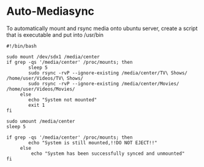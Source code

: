 # Auto-Mediasync
To automatically mount and rsync media onto ubuntu server, create a script that is executable and put into /usr/bin

```
#!/bin/bash

sudo mount /dev/sdx1 /media/center
if grep -qs '/media/center' /proc/mounts; then
        sleep 5
        sudo rsync -rvP --ignore-existing /media/center/TV\ Shows/ /home/user/Videos/TV\ Shows/
        sudo rsync -rvP --ignore-existing /media/center/Movies/ /home/user/Videos/Movies/
     else
        echo "System not mounted"
        exit 1
fi

sudo umount /media/center
sleep 5

if grep -qs '/media/center' /proc/mounts; then
        echo "System is still mounted,!!DO NOT EJECT!!"
     else
         echo "System has been successfully synced and unmounted"
fi
```
